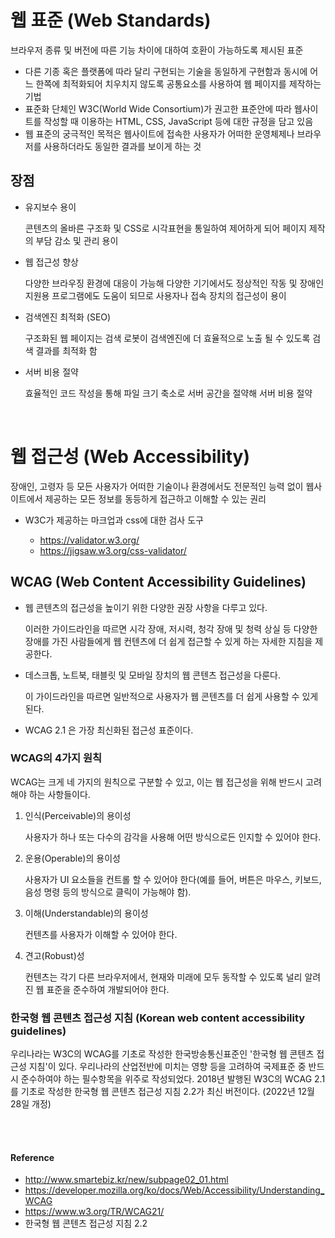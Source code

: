 # 웹 표준 (Web Standards)
브라우저 종류 및 버전에 따른 기능 차이에 대하여 호환이 가능하도록 제시된 표준
- 다른 기종 혹은 플랫폼에 따라 달리 구현되는 기술을 동일하게 구현함과 동시에 어느 한쪽에 최적화되어 치우치지 않도록 공통요소를 사용하여 웹 페이지를 제작하는 기법
- 표준화 단체인 W3C(World Wide Consortium)가 권고한 표준안에 따라 웹사이트를 작성할 때 이용하는 HTML, CSS, JavaScript 등에 대한 규정을 담고 있음
- 웹 표준의 궁극적인 목적은 웹사이트에 접속한 사용자가 어떠한 운영체제나 브라우저를 사용하더라도 동일한 결과를 보이게 하는 것

## 장점
- 유지보수 용이

    콘텐츠의 올바른 구조화 및 CSS로 시각표현을 통일하여 제어하게 되어 페이지 제작의 부담 감소 및 관리 용이
- 웹 접근성 향상

    다양한 브라우징 환경에 대응이 가능해 다양한 기기에서도 정상적인 작동 및 장애인 지원용 프로그램에도 도움이 되므로 사용자나 접속 장치의 접근성이 용이
- 검색엔진 최적화 (SEO)

    구조화된 웹 페이지는 검색 로봇이 검색엔진에 더 효율적으로 노출 될 수 있도록 검색 결과를 최적화 함
- 서버 비용 절약

    효율적인 코드 작성을 통해 파일 크기 축소로 서버 공간을 절약해 서버 비용 절약

<br>

# 웹 접근성 (Web Accessibility)
장애인, 고령자 등 모든 사용자가 어떠한 기술이나 환경에서도 전문적인 능력 없이 웹사이트에서 제공하는 모든 정보를 동등하게 접근하고 이해할 수 있는 권리
- W3C가 제공하는 마크업과 css에 대한 검사 도구

    - https://validator.w3.org/
    - https://jigsaw.w3.org/css-validator/


## WCAG (Web Content Accessibility Guidelines)
- 웹 콘텐츠의 접근성을 높이기 위한 다양한 권장 사항을 다루고 있다.

    이러한 가이드라인을 따르면 시각 장애, 저시력, 청각 장애 및 청력 상실 등 다양한 장애를 가진 사람들에게 웹 컨텐츠에 더 쉽게 접근할 수 있게 하는 자세한 지침을 제공한다.
- 데스크톱, 노트북, 태블릿 및 모바일 장치의 웹 콘텐츠 접근성을 다룬다.
    
    이 가이드라인을 따르면 일반적으로 사용자가 웹 콘텐츠를 더 쉽게 사용할 수 있게 된다.
- WCAG 2.1 은 가장 최신화된 접근성 표준이다.

### WCAG의 4가지 원칙
WCAG는 크게 네 가지의 원칙으로 구분할 수 있고, 이는 웹 접근성을 위해 반드시 고려해야 하는 사항들이다.
1. 인식(Perceivable)의 용이성

    사용자가 하나 또는 다수의 감각을 사용해 어떤 방식으로든 인지할 수 있어야 한다.
2. 운용(Operable)의 용이성

    사용자가 UI 요소들을 컨트롤 할 수 있어야 한다(예를 들어, 버튼은 마우스, 키보드, 음성 명령 등의 방식으로 클릭이 가능해야 함).
3. 이해(Understandable)의 용이성

    컨텐츠를 사용자가 이해할 수 있어야 한다.
4. 견고(Robust)성

    컨텐츠는 각기 다른 브라우저에서, 현재와 미래에 모두 동작할 수 있도록 널리 알려진 웹 표준을 준수하여 개발되어야 한다.

### 한국형 웹 콘텐츠 접근성 지침 (Korean web content accessibility guidelines)
우리나라는 W3C의 WCAG를 기초로 작성한 한국방송통신표준인 '한국형 웹 콘텐츠 접근성 지침'이 있다.
우리나라의 산업전반에 미치는 영향 등을 고려하여 국제표준 중 반드시 준수하여야 하는 필수항목을 위주로 작성되었다.
2018년 발행된 W3C의 WCAG 2.1를 기초로 작성한 한국형 웹 콘텐츠 접근성 지침 2.2가 최신 버전이다.
(2022년 12월 28일 개정)

<br><br>

#### Reference
- http://www.smartebiz.kr/new/subpage02_01.html
- https://developer.mozilla.org/ko/docs/Web/Accessibility/Understanding_WCAG
- https://www.w3.org/TR/WCAG21/
- 한국형 웹 콘텐츠 접근성 지침 2.2
